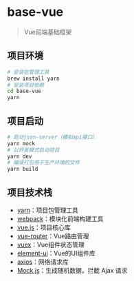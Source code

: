 # base-vue

> Vue前端基础框架

## 项目环境

```bash
# 安装包管理工具
brew install yarn
# 安装项目依赖
cd base-vue
yarn
```

## 项目启动

``` bash
# 启动json-server（模拟api接口）
yarn mock
# 以开发模式启动项目
yarn dev
# 编译打包用于生产环境的文件
yarn build
```

## 项目技术栈

+ [yarn](https://yarnpkg.com/en/docs/install)：项目包管理工具
+ [webpack](https://webpack.js.org/guides/)：模块化前端构建工具
+ [vue.js](https://cn.vuejs.org/v2/guide/)：项目核心库
+ [vue-router](https://router.vuejs.org/zh-cn/)：Vue路由管理
+ [vuex](https://vuex.vuejs.org/zh-cn/intro.html)：Vue组件状态管理
+ [element-ui](http://element.eleme.io/#/zh-CN/component/installation)：Vue的UI组件库
+ [axios](https://github.com/mzabriskie/axios)：网络请求库
+ [Mock.js](http://mockjs.com/)：生成随机数据，拦截 Ajax 请求
